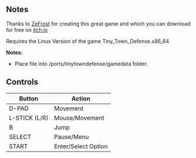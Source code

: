 ## Notes

Thanks to [ZeFrost](https://itch.io/profile/zefrost) for creating this great game and which you can download for free on [itch.io](https://zefrost.itch.io/tiny-town-defense)

Requires the Linux Version of the game Tiny\_Town\_Defense.x86\_64

**Notes:** 

- Place file into /ports/tinytowndefense/gamedata folder.

## Controls

| Button        | Action             |
| ------------- | -------------------|
| D-PAD         | Movement           |
| L-STICK (L/R) | Mouse/Movement     |
| B             | Jump               |
| SELECT        | Pause/Menu         |
| START         | Enter/Select Option|